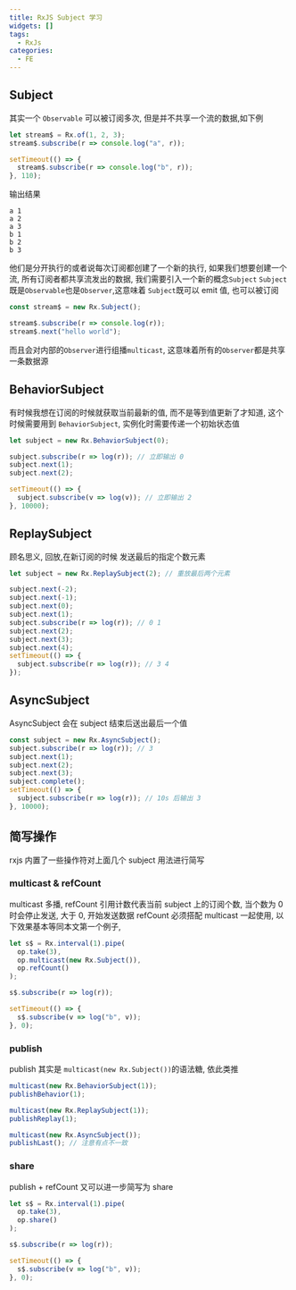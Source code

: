 ```yaml
---
title: RxJS Subject 学习
widgets: []
tags:
  - RxJs
categories:
  - FE
---
```


## Subject

其实一个 `Observable` 可以被订阅多次, 但是并不共享一个流的数据,如下例

```javascript
let stream$ = Rx.of(1, 2, 3);
stream$.subscribe(r => console.log("a", r));

setTimeout(() => {
  stream$.subscribe(r => console.log("b", r));
}, 110);
```

输出结果

```
a 1
a 2
a 3
b 1
b 2
b 3
```

<!--more-->

他们是分开执行的或者说每次订阅都创建了一个新的执行, 如果我们想要创建一个流, 所有订阅者都共享流发出的数据, 我们需要引入一个新的概念`Subject`
`Subject`既是`Observable`也是`Observer`,这意味着 `Subject`既可以 emit 值, 也可以被订阅

```javascript
const stream$ = new Rx.Subject();

stream$.subscribe(r => console.log(r));
stream$.next("hello world");
```

而且会对内部的`Observer`进行组播`multicast`, 这意味着所有的`Observer`都是共享一条数据源

## BehaviorSubject

有时候我想在订阅的时候就获取当前最新的值, 而不是等到值更新了才知道, 这个时候需要用到 `BehaviorSubject`, 实例化时需要传递一个初始状态值

```javascript
let subject = new Rx.BehaviorSubject(0);

subject.subscribe(r => log(r)); // 立即输出 0
subject.next(1);
subject.next(2);

setTimeout(() => {
  subject.subscribe(v => log(v)); // 立即输出 2
}, 10000);
```

## ReplaySubject

顾名思义, 回放,在新订阅的时候 发送最后的指定个数元素

```javascript
let subject = new Rx.ReplaySubject(2); // 重放最后两个元素

subject.next(-2);
subject.next(-1);
subject.next(0);
subject.next(1);
subject.subscribe(r => log(r)); // 0 1
subject.next(2);
subject.next(3);
subject.next(4);
setTimeout(() => {
  subject.subscribe(r => log(r)); // 3 4
});
```

## AsyncSubject

AsyncSubject 会在 subject 结束后送出最后一个值

```javascript
const subject = new Rx.AsyncSubject();
subject.subscribe(r => log(r)); // 3
subject.next(1);
subject.next(2);
subject.next(3);
subject.complete();
setTimeout(() => {
  subject.subscribe(r => log(r)); // 10s 后输出 3
}, 10000);
```

## 简写操作

rxjs 内置了一些操作符对上面几个 subject 用法进行简写

### multicast & refCount

multicast 多播, refCount 引用计数代表当前 subject 上的订阅个数, 当个数为 0 时会停止发送, 大于 0, 开始发送数据
refCount 必须搭配 multicast 一起使用, 以下效果基本等同本文第一个例子,

```javascript
let s$ = Rx.interval(1).pipe(
  op.take(3),
  op.multicast(new Rx.Subject()),
  op.refCount()
);

s$.subscribe(r => log(r));

setTimeout(() => {
  s$.subscribe(v => log("b", v));
}, 0);
```

### publish

publish 其实是 `multicast(new Rx.Subject())`的语法糖,
依此类推

```javascript
multicast(new Rx.BehaviorSubject(1));
publishBehavior(1);

multicast(new Rx.ReplaySubject(1));
publishReplay(1);

multicast(new Rx.AsyncSubject());
publishLast(); // 注意有点不一致
```

### share

publish + refCount 又可以进一步简写为 share

```javascript
let s$ = Rx.interval(1).pipe(
  op.take(3),
  op.share()
);

s$.subscribe(r => log(r));

setTimeout(() => {
  s$.subscribe(v => log("b", v));
}, 0);
```
